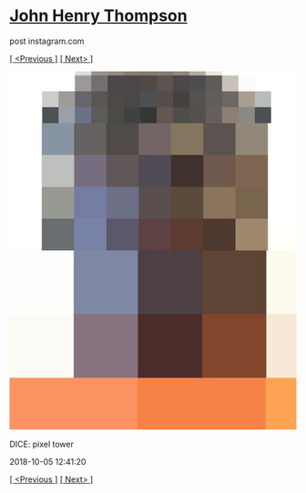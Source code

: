 # [John Henry Thompson](../README.md)
post instagram.com

[[ <Previous ]](2018-10-05-2.md) [[ Next> ]](2018-10-04-1.md)

[![](../media/2018-10-05/DICE-pixel-tower-1.jpg)](../README.md)

DICE: pixel tower

2018-10-05 12:41:20

[[ <Previous ]](2018-10-05-2.md) [[ Next> ]](2018-10-04-1.md)